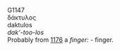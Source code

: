 <body>
  <p>G1147<br>  δάκτυλος  <br> daktulos  <br><i>dak‘-too-los </i><br>Probably from <a href="g1176.htm">1176</a>  a <i>finger:</i> - finger.<br></p>
 </body>